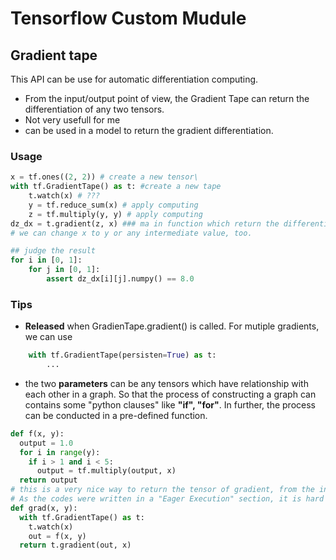 # Tensorflow Custom Mudule



## Gradient tape
This API can be use for automatic differentiation computing.

 - From the input/output point of view, the Gradient Tape can return the differentiation of any two tensors.
 - Not very usefull for me
 - can be used in a model to return  the gradient differentiation.

### Usage
```python
x = tf.ones((2, 2)) # create a new tensor\
with tf.GradientTape() as t: #create a new tape
  	t.watch(x) # ???
  	y = tf.reduce_sum(x) # apply computing  
  	z = tf.multiply(y, y) # apply computing
dz_dx = t.gradient(z, x) ### ma	in function which return the differentiation of z with respect to x
# we can change x to y or any intermediate value, too.

## judge the result
for i in [0, 1]:
  	for j in [0, 1]:
    	assert dz_dx[i][j].numpy() == 8.0
```

### Tips
 - **Released** when GradienTape.gradient() is called. For mutiple gradients, we can use  
```python
	with tf.GradientTape(persisten=True) as t:
		...
```
 - the two **parameters** can be any tensors which have relationship with each other in a graph. So that the process of constructing a graph can contains some "python clauses" like **"if", "for"**. In further, the process can be conducted in a pre-defined function.
```python
def f(x, y):
  output = 1.0
  for i in range(y):
    if i > 1 and i < 5:
      output = tf.multiply(output, x)
  return output
# this is a very nice way to return the tensor of gradient, from the input/output point of view. 
# As the codes were written in a "Eager Execution" section, it is hard to tell if the return VALUE is a tensor (or can be treated as a tensor).
def grad(x, y): 
  with tf.GradientTape() as t:
    t.watch(x)
    out = f(x, y)
  return t.gradient(out, x)
```


